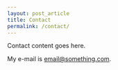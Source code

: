 ```yaml
---
layout: post_article
title: Contact
permalink: /contact/
---
```


Contact content goes here.

My e-mail is [email@something.com](mailto:email@something.com).

